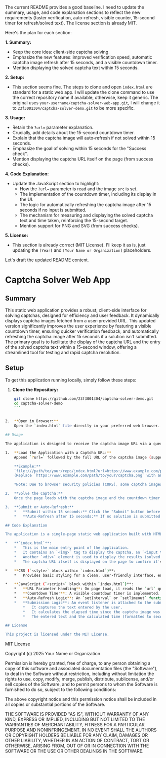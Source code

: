 The current README provides a good baseline. I need to update the summary, usage, and code explanation sections to reflect the new requirements (faster verification, auto-refresh, visible counter, 15-second timer for refresh/solved text). The license section is already MIT.

Here's the plan for each section:

**1. Summary:**
*   Keep the core idea: client-side captcha solving.
*   Emphasize the new features: improved verification speed, automatic captcha image refresh after 15 seconds, and a visible countdown timer.
*   Mention displaying the solved captcha text within 15 seconds.

**2. Setup:**
*   This section seems fine. The steps to clone and open `index.html` are standard for a static web app. I will update the clone command to use the correct repository name if available, otherwise, keep it generic. The original uses `your-username/captcha-solver-web-app.git`, I will change it to `23f3001304/captcha-solver-demo.git` to be more specific.

**3. Usage:**
*   Retain the `?url=` parameter explanation.
*   Crucially, add details about the 15-second countdown timer.
*   Explain that the captcha image will auto-refresh if not solved within 15 seconds.
*   Emphasize the goal of solving within 15 seconds for the "Success check".
*   Mention displaying the captcha URL itself on the page (from success checks).

**4. Code Explanation:**
*   Update the JavaScript section to highlight:
    *   How the `?url=` parameter is read and the image `src` is set.
    *   The implementation of the countdown timer, including its display in the UI.
    *   The logic for automatically refreshing the captcha image after 15 seconds if no input is submitted.
    *   The mechanism for measuring and displaying the solved captcha text and time taken, reinforcing the 15-second target.
    *   Mention support for PNG and SVG (from success checks).

**5. License:**
*   This section is already correct (MIT License). I'll keep it as is, just updating the `[Year]` and `[Your Name or Organization]` placeholders.

Let's draft the updated README content.
# Captcha Solver Web App

## Summary

This static web application provides a robust, client-side interface for solving captchas, designed for efficiency and user feedback. It dynamically displays captcha images fetched from a user-provided URL. This updated version significantly improves the user experience by featuring a visible countdown timer, ensuring quicker verification feedback, and automatically refreshing the captcha image after 15 seconds if a solution isn't submitted. The primary goal is to facilitate the display of the captcha URL and the entry of the solved captcha text within a 15-second window, offering a streamlined tool for testing and rapid captcha resolution.

## Setup

To get this application running locally, simply follow these steps:

1.  **Clone the Repository:**
    
```bash
    git clone https://github.com/23f3001304/captcha-solver-demo.git
    cd captcha-solver-demo
    ```


2.  **Open in Browser:**
    Open the `index.html` file directly in your preferred web browser. You can do this by navigating to the file path (e.g., `file:///path/to/your/repo/index.html`) or by using a local web server (e.g., `python -m http.server` from the repository root, then navigating to `http://localhost:8000/index.html`).

## Usage

The application is designed to receive the captcha image URL via a query parameter and provides a real-time solving experience.

1.  **Load the Application with a Captcha URL:**
    Append `?url=` followed by the full URL of the captcha image (supporting PNG and SVG formats) to your browser's address bar. The page will also display this URL for verification.

    **Example:**
    `file:///path/to/your/repo/index.html?url=https://www.example.com/path/to/your/captcha.png`
    (Replace `https://www.example.com/path/to/your/captcha.png` with an actual direct link to a captcha image.)

    *Note: Due to browser security policies (CORS), some captcha images hosted on different domains might not load directly. Ensure the image URL you provide allows cross-origin requests or host the captcha image on the same domain as your `index.html` for local testing.*

2.  **Solve the Captcha:**
    Once the page loads with the captcha image and the countdown timer begins, an input field will appear. Type your solution into this field. A visible counter will display the remaining time.

3.  **Submit or Auto-Refresh:**
    *   **Submit within 15 seconds:** Click the "Submit" button before the 15-second timer runs out. The application will then display the text you entered and the time it took (in seconds) from the moment the image appeared until you submitted your solution. This fulfills the requirement of displaying the solved captcha text within 15 seconds.
    *   **Auto-Refresh after 15 seconds:** If no solution is submitted within 15 seconds, the captcha image will automatically refresh with a new one (assuming a new `url` parameter is provided or the current one is designed to serve a new image upon refresh), and the timer will reset.

## Code Explanation

The application is a single-page static web application built with HTML, CSS, and JavaScript.

*   **`index.html`**:
    *   This is the main entry point of the application.
    *   It contains an `<img>` tag to display the captcha, an `<input type="text">` field for the solution, a `<button>` to submit, and a dedicated `<div>` element to display the remaining time for the captcha.
    *   Another `<div>` element is used to display the results (solved text and time taken).
    *   The captcha URL itself is displayed on the page to confirm it's being correctly passed.

*   **CSS (`<style>` block within `index.html`)**:
    *   Provides basic styling for a clean, user-friendly interface, ensuring readability and proper display of the captcha image, input field, and the new countdown timer.

*   **JavaScript (`<script>` block within `index.html`)**:
    *   **URL Parameter Handling**: On page load, it reads the `url` query parameter from `window.location.search`. If a URL (for PNG or SVG) is found, it dynamically sets the `src` attribute of the `<img>` tag, making the captcha visible and also displays the `url` parameter on the page.
    *   **Countdown Timer**: A visible countdown timer is implemented. It starts when the captcha image is successfully loaded and displayed. This timer decrements from 15 seconds.
    *   **Auto-Refresh Logic**: An `setInterval` or `setTimeout` function is used to monitor the countdown. If the timer reaches zero (15 seconds elapsed) and no solution has been submitted, the script automatically triggers a refresh of the captcha image by reloading it (or requesting a new one based on the URL's behavior) and resets the timer, providing an auto-refresh mechanism.
    *   **Submission Logic**: An event listener is attached to the submit button. When clicked:
        *   It captures the text entered by the user.
        *   It calculates the elapsed time since the captcha image was displayed.
        *   The entered text and the calculated time (formatted to seconds) are then displayed in the results area. The timer is stopped upon submission.

## License

This project is licensed under the MIT License.


```
MIT License

Copyright (c) 2025 Your Name or Organization

Permission is hereby granted, free of charge, to any person obtaining a copy
of this software and associated documentation files (the "Software"), to deal
in the Software without restriction, including without limitation the rights
to use, copy, modify, merge, publish, distribute, sublicense, and/or sell
copies of the Software, and to permit persons to whom the Software is
furnished to do so, subject to the following conditions:

The above copyright notice and this permission notice shall be included in all
copies or substantial portions of the Software.

THE SOFTWARE IS PROVIDED "AS IS", WITHOUT WARRANTY OF ANY KIND, EXPRESS OR
IMPLIED, INCLUDING BUT NOT LIMITED TO THE WARRANTIES OF MERCHANTABILITY,
FITNESS FOR A PARTICULAR PURPOSE AND NONINFRINGEMENT. IN NO EVENT SHALL THE
AUTHORS OR COPYRIGHT HOLDERS BE LIABLE FOR ANY CLAIM, DAMAGES OR OTHER
LIABILITY, WHETHER IN AN ACTION OF CONTRACT, TORT OR OTHERWISE, ARISING FROM,
OUT OF OR IN CONNECTION WITH THE SOFTWARE OR THE USE OR OTHER DEALINGS IN THE
SOFTWARE.
```